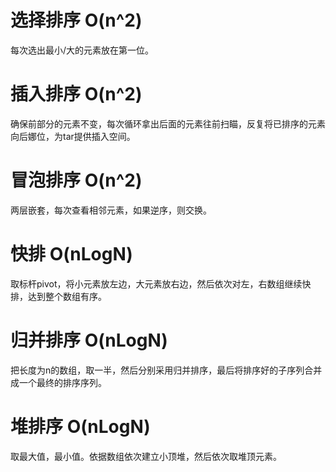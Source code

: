 # 选择排序 O(n^2)
每次选出最小/大的元素放在第一位。

# 插入排序 O(n^2)
确保前部分的元素不变，每次循环拿出后面的元素往前扫瞄，反复将已排序的元素向后娜位，为tar提供插入空间。

# 冒泡排序 O(n^2)
两层嵌套，每次查看相邻元素，如果逆序，则交换。

# 快排 O(nLogN)
取标杆pivot，将小元素放左边，大元素放右边，然后依次对左，右数组继续快排，达到整个数组有序。

# 归并排序 O(nLogN)
把长度为n的数组，取一半，然后分别采用归并排序，最后将排序好的子序列合并成一个最终的排序序列。

# 堆排序 O(nLogN)
取最大值，最小值。依据数组依次建立小顶堆，然后依次取堆顶元素。
